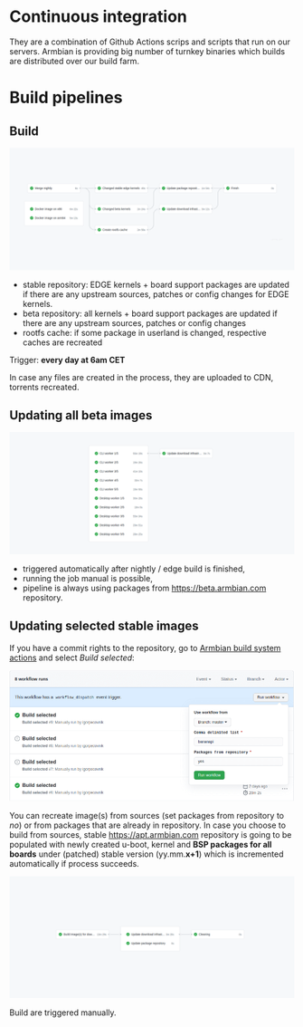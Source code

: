 # Continuous integration

They are a combination of Github Actions scrips and scripts that run on our servers. Armbian is providing big number of turnkey binaries which builds are distributed over our build farm.

# Build pipelines

## Build 

![Build](images/nightly-edge-build.png)

- stable repository: EDGE kernels + board support packages are updated if there are any upstream sources, patches or config changes for EDGE kernels.
- beta repository:  all kernels + board support packages are updated if there are any upstream sources, patches or config changes
- rootfs cache: if some package in userland is changed, respective caches are recreated

Trigger: **every day at 6am CET**

In case any files are created in the process, they are uploaded to CDN, torrents recreated.

## Updating all beta images

![Updating all beta images](images/beta-images.png)

- triggered automatically after nightly / edge build is finished,
- running the job manual is possible,
- pipeline is always using packages from https://beta.armbian.com repository.

## Updating selected stable images

If you have a commit rights to the repository, go to [Armbian build system actions](https://github.com/armbian/build/actions) and select *Build selected*:

![Updating selected stable images](images/build-selected.png)

You can recreate image(s) from sources (set packages from repository to *no*) or from packages that are already in repository. In case you choose to build from sources, stable https://apt.armbian.com repository is going to be populated with newly created u-boot, kernel and **BSP packages for all boards** under (patched) stable version (yy.mm.**x+1**) which is incremented automatically if process succeeds.

![kanban screenshot](images/selected-images.png)

Build are triggered manually.
